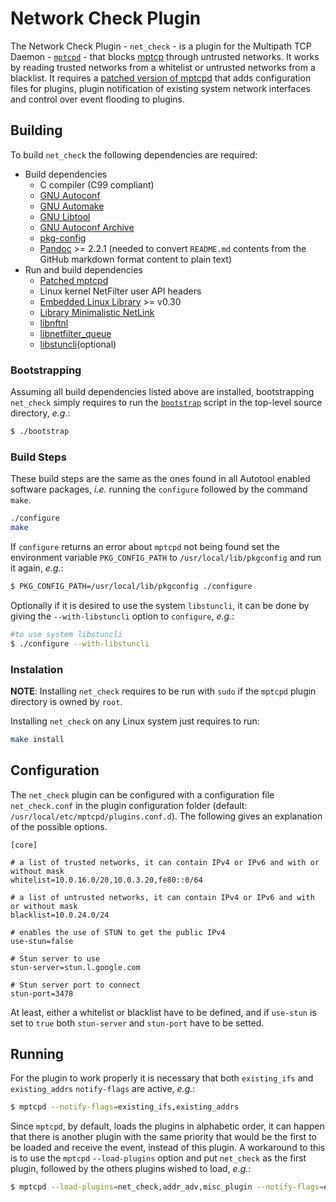 # Network Check Plugin
The Network Check Plugin - `net_check` - is a plugin for the Multipath 
TCP Daemon - [`mptcpd`](https://intel.github.io/mptcpd/) - that blocks 
[mptcp](https://www.rfc-editor.org/rfc/rfc8684.html) through untrusted 
networks. It works by reading trusted networks from a whitelist or 
untrusted networks from a blacklist. It requires a 
[patched version of mptcpd](https://github.com/dulive/mptcpd/tree/patched_version) 
that adds configuration files for plugins, plugin notification of 
existing system network interfaces and control over event flooding to 
plugins.

## Building
To build `net_check` the following dependencies are required:

- Build dependencies
  - C compiler (C99 compliant)
  - [GNU Autoconf](https://www.gnu.org/software/autoconf/)
  - [GNU Automake](https://www.gnu.org/software/automake/)
  - [GNU Libtool](https://www.gnu.org/software/libtool/)
  - [GNU Autoconf Archive](https://www.gnu.org/software/autoconf-archive/)
  - [pkg-config](https://www.freedesktop.org/wiki/Software/pkg-config/)
  - [Pandoc](https://pandoc.org/) >= 2.2.1 (needed to convert 
  `README.md` contents from the GitHub markdown format content to 
  plain text)
  <!--- [Doxygen](http://www.doxygen.nl/) (only needed to build-->
- Run and build dependencies
  - [Patched mptcpd](https://github.com/dulive/mptcpd/tree/patched_version)
  - Linux kernel NetFilter user API headers
  - [Embedded Linux Library](https://git.kernel.org/pub/scm/libs/ell/ell.git) >= v0.30
  - [Library Minimalistic NetLink](https://netfilter.org/projects/libmnl/)
  - [libnftnl](https://netfilter.org/projects/libnftnl/index.html)
  - [libnetfilter_queue](https://netfilter.org/projects/libnetfilter_queue/index.html)
  - [libstuncli](https://github.com/RuiCunhaM/libstuncli)(optional)

### Bootstrapping
Assuming all build dependencies listed above are installed, bootstrapping
`net_check` simply requires to run the [`bootstrap`](bootstrap) script 
in the top-level source directory, _e.g._:

```sh
$ ./bootstrap
```

### Build Steps
These build steps are the same as the ones found in all Autotool enabled 
software packages, _i.e._ running the `configure` followed by the command 
`make`.

```sh
./configure
make
```

If `configure` returns an error about `mptcpd` not being found set the 
environment variable `PKG_CONFIG_PATH` to `/usr/local/lib/pkgconfig`
and run it again, _e.g._:

```sh
$ PKG_CONFIG_PATH=/usr/local/lib/pkgconfig ./configure
```

Optionally if it is desired to use the system `libstuncli`, it can be done
by giving the `--with-libstuncli` option to `configure`, _e.g._:

```sh
#to use system libstuncli
$ ./configure --with-libstuncli
```

### Instalation

__NOTE__: Installing `net_check` requires to be run with `sudo` if the 
`mptcpd` plugin directory is owned by `root`.

Installing `net_check` on any Linux system just requires to run:

```sh
make install
```

## Configuration

The `net_check` plugin can be configured with a configuration file 
`net_check.conf` in the plugin configuration folder (default: 
`/usr/local/etc/mptcpd/plugins.conf.d`). The following gives an 
explanation of the possible options.

```
[core]

# a list of trusted networks, it can contain IPv4 or IPv6 and with or without mask
whitelist=10.0.16.0/20,10.0.3.20,fe80::0/64

# a list of untrusted networks, it can contain IPv4 or IPv6 and with or without mask
blacklist=10.0.24.0/24

# enables the use of STUN to get the public IPv4
use-stun=false

# Stun server to use
stun-server=stun.l.google.com

# Stun server port to connect
stun-port=3478
```

At least, either a whitelist or blacklist have to be defined, and if 
`use-stun` is set to `true` both `stun-server` and `stun-port` have to be
setted.

## Running

For the plugin to work properly it is necessary that both `existing_ifs` 
and `existing_addrs` `notify-flags` are active, _e.g._:

```sh
$ mptcpd --notify-flags=existing_ifs,existing_addrs
```

Since `mptcpd`, by default, loads the plugins in alphabetic order, it can 
happen that there is another plugin with the same priority that would be 
the first to be loaded and receive the event, instead of this plugin.
A workaround to this is to use the `mptcpd` `--load-plugins` option and 
put `net_check` as the first plugin, followed by the others plugins wished
to load, _e.g._:

```sh
$ mptcpd --load-plugins=net_check,addr_adv,misc_plugin --notify-flags=existing_ifs,existing_addrs
```
